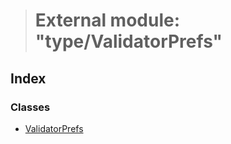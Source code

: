 > # External module: "type/ValidatorPrefs"

## Index

### Classes

* [ValidatorPrefs](../classes/_type_validatorprefs_.validatorprefs.md)